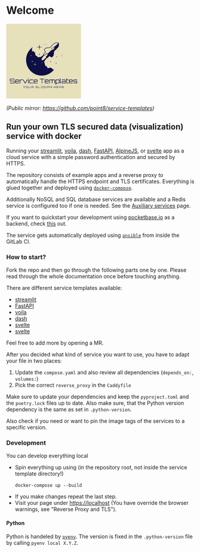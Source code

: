 # Welcome

![logo.png](i/logo.png)

_(Public mirror: https://github.com/point8/service-templates)_

## Run your own TLS secured data (visualization) service with docker

Running your [streamlit](https://streamlit.io/), [voila](https://voila.readthedocs.io/en/stable/index.html), [dash](https://dash.plotly.com/), [FastAPI](https://fastapi.tiangolo.com), [AlpineJS](https://alpinejs.dev/), or [svelte](https://svelte.dev) app as a cloud service with a simple password authentication and secured by HTTPS.

The repository consists of example apps and a reverse proxy to automatically handle the HTTPS endpoint and TLS certificates. Everything is glued together and deployed using [`docker-compose`](https://docs.docker.com/compose/).

Additionally NoSQL and SQL database services are available and a Redis service is configured too if one is needed. See the [Auxiliary services](auxiliary-services.md) page.

If you want to quickstart your development using [pocketbase.io](https://pocketbase.io/) as a backend, check [this](services/pocketbase.md) out.

The service gets automatically deployed using [`ansible`](https://docs.ansible.com/ansible/latest/index.html) from inside the GitLab CI.

### How to start?

Fork the repo and then go through the following parts one by one. Please read through the whole documentation once before touching anything.

There are different service templates available:

- [streamlit](services/streamlit.md)
- [FastAPI](services/fastapi.md)
- [voila](services/voila.md)
- [dash](services/dash.md)
- [svelte](services/alpinejs.md)
- [svelte](services/svelte.md)

Feel free to add more by opening a MR.

After you decided what kind of service you want to use, you have to adapt your file in two places:

1. Update the `compose.yaml` and also review all dependencies (`depends_on:`, `volumes:`)
2. Pick the correct `reverse_proxy` in the `Caddyfile`

Make sure to update your dependencies and keep the `pyproject.toml` and the `poetry.lock` files up to date. Also make sure, that the Python version dependency is the same as set in `.python-version`.

Also check if you need or want to pin the image tags of the services to a specific version.

### Development

You can develop everything local

* Spin everything up using (in the repository root, not inside the service template directory!)
    ```
    docker-compose up --build
    ```
* If you make changes repeat the last step.
* Visit your page under [https://localhost](https://localhost) (You have override the browser warnings, see "Reverse Proxy and TLS").

#### Python

Python is handeled by [`pyenv`](). The version is fixed in the `.python-version` file by calling `pyenv local X.Y.Z`.
